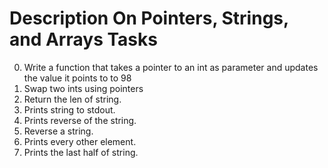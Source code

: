 
# Description On Pointers, Strings, and Arrays Tasks

0. Write a function that takes a pointer to an int as parameter and updates the value it points to to 98
1. Swap two ints using pointers
2. Return the len of string.
3. Prints string to stdout.
4. Prints reverse of the string.
5. Reverse a string.
6. Prints every other element.
7. Prints the last half of string.
